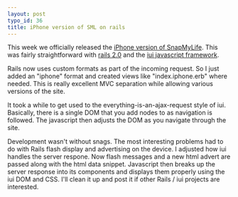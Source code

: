 ```yaml
--- 
layout: post
typo_id: 36
title: iPhone version of SML on rails
---
```

This week we officially released the [iPhone version of SnapMyLife](http://iphone.snapmylife.com). This was fairly straightforward with [rails 2.0](http://www.rubyonrails.org/) and the [iui javascript framework](http://code.google.com/p/iui/).

Rails now uses custom formats as part of the incoming request. So I just added an "iphone" format and created views like "index.iphone.erb" where needed. This is really excellent MVC separation while allowing various versions of the site. 

It took a while to get used to the everything-is-an-ajax-request style of iui. Basically, there is a single DOM that you add nodes to as navigation is followed. The javascript then adjusts the DOM as you navigate through the site.

Development wasn't without snags. The most interesting problems had to do with Rails flash display and advertising on the device. I adjusted how iui handles the server respone. Now flash messages and a new html advert are passed along with the html data snippet. Javascript then breaks up the server response into its components and displays them properly using the iui DOM and CSS. I'll clean it up and post it if other Rails / iui projects are interested.
